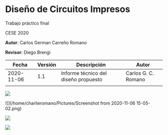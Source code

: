 # Diseño de Circuitos Impresos

Trabajo práctico final

CESE 2020



**Autor**: Carlos German Carreño Romano

**Revisor**: Diego Brengi



| Fecha      | Versión | Descripción                          | Autor               |
| ---------- | ------- | ------------------------------------ | ------------------- |
| 2020-11-06 | 1.1     | Informe técnico del diseño propuesto | Carlos G. C. Romano |
|            |         |                                      |                     |

![](/home/charlieromano/Documents/Academico/CESE/Materias/DCI/dci2020b-charlieromano/driverDisplayLED/modulo_IR/s-l1600.jpg)

![](/home/charlieromano/Pictures/Screenshot from 2020-11-06 15-05-02.png)

![](/home/charlieromano/Documents/Academico/CESE/Materias/DCI/dci2020b-charlieromano/driverDisplayLED/modulo_IR/PCB.png)

![](/home/charlieromano/Documents/Academico/CESE/Materias/DCI/dci2020b-charlieromano/driverDisplayLED/modulo_IR/3DView.png)



